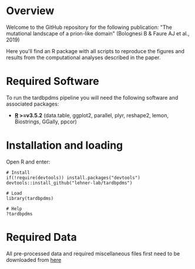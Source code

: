 # Overview

Welcome to the GitHub repository for the following publication: "The mutational landscape of a prion-like domain" (Bolognesi B & Faure AJ et al., 2019)

Here you'll find an R package with all scripts to reproduce the figures and results from the computational analyses described in the paper.

# Required Software

To run the tardbpdms pipeline you will need the following software and associated packages:

* **[R](https://www.r-project.org/) >=v3.5.2** (data.table, ggplot2, parallel, plyr, reshape2, lemon, Biostrings, GGally, ppcor)

# Installation and loading

Open R and enter:

```
# Install
if(!require(devtools)) install.packages("devtools")
devtools::install_github("lehner-lab/tardbpdms")

# Load
library(tardbpdms)

# Help
?tardbpdms
```

# Required Data

All pre-processed data and required miscellaneous files first need to be downloaded from [here](https://www.dropbox.com/s/nbuvtfler395rcd/tardbpdms_misc.zip?dl=0)


